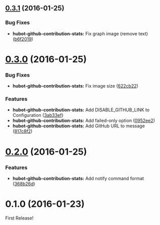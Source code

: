 <a name="0.3.1"></a>
## [0.3.1](https://github.com/moqada/hubot-github-contribution-stats/compare/v0.3.0...v0.3.1) (2016-01-25)


### Bug Fixes

* **hubot-github-contribution-stats:** Fix graph image (remove text) ([b6f2019](https://github.com/moqada/hubot-github-contribution-stats/commit/b6f2019))



<a name="0.3.0"></a>
# [0.3.0](https://github.com/moqada/hubot-github-contribution-stats/compare/v0.2.0...v0.3.0) (2016-01-25)


### Bug Fixes

* **hubot-github-contribution-stats:** Fix image size ([622cb22](https://github.com/moqada/hubot-github-contribution-stats/commit/622cb22))

### Features

* **hubot-github-contribution-stats:** Add DISABLE_GITHUB_LINK to Configuration ([3ab33ef](https://github.com/moqada/hubot-github-contribution-stats/commit/3ab33ef))
* **hubot-github-contribution-stats:** Add failed-only option ([0952ee2](https://github.com/moqada/hubot-github-contribution-stats/commit/0952ee2))
* **hubot-github-contribution-stats:** Add GitHub URL to message ([817c8f2](https://github.com/moqada/hubot-github-contribution-stats/commit/817c8f2))



<a name="0.2.0"></a>
# [0.2.0](https://github.com/moqada/hubot-github-contribution-stats/compare/v0.1.0...v0.2.0) (2016-01-25)


### Features

* **hubot-github-contribution-stats:** Add notify command format ([368b26d](https://github.com/moqada/hubot-github-contribution-stats/commit/368b26d))



<a name="0.1.0"></a>
# 0.1.0 (2016-01-23)


First Release!
